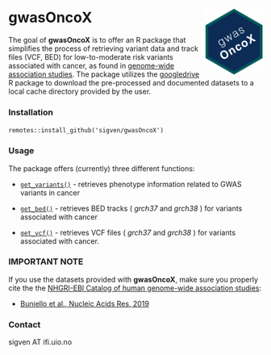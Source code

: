 &nbsp;

# gwasOncoX <a href="https://sigven.github.io/gwasOncoX/"><img src="man/figures/logo.png" align="right" height="130" width="113"/></a>

The goal of **gwasOncoX** is to offer an R package that simplifies the process of retrieving variant data and track files (VCF, BED) for low-to-moderate risk variants associated with cancer, as found in [genome-wide association studies](https://www.ebi.ac.uk/gwas/). The package utilizes the [googledrive](https://googledrive.tidyverse.org/) R package to download the pre-processed and documented datasets to a local cache directory provided by the user.

### Installation

`remotes::install_github('sigven/gwasOncoX')`

### Usage

The package offers (currently) three different functions:

-   [`get_variants()`](https://sigven.github.io/gwasOncoX/reference/get_variants.html) - retrieves phenotype information related to GWAS variants in cancer

-   [`get_bed()`](https://sigven.github.io/gwasOncoX/reference/get_bed.html) - retrieves BED tracks ( *grch37* and *grch38* ) for variants associated with cancer

-   [`get_vcf()`](https://sigven.github.io/gwasOncoX/reference/get_vcf.html) - retrieves VCF files ( *grch37* and *grch38* ) for variants associated with cancer.

### IMPORTANT NOTE

If you use the datasets provided with **gwasOncoX**, make sure you properly cite the the [NHGRI-EBI Catalog of human genome-wide association studies](https://www.ebi.ac.uk/gwas/docs/about):

-   [Buniello et al., Nucleic Acids Res, 2019](https://pubmed.ncbi.nlm.nih.gov/30445434/)

### Contact

sigven AT ifi.uio.no
